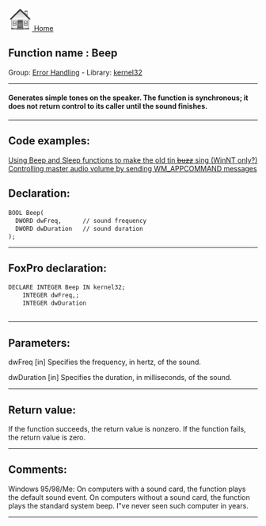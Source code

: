 [<img src="../../images/home.png"> Home ](https://github.com/VFPX/Win32API)  

## Function name : Beep
Group: [Error Handling](../../functions_group.md#Error_Handling)  -  Library: [kernel32](../../../libraries.md#kernel32)  
***  


#### Generates simple tones on the speaker. The function is synchronous; it does not return control to its caller until the sound finishes.
***  


## Code examples:
[Using Beep and Sleep functions to make the old tin <s>buzz</s> sing (WinNT only?)](../../samples/sample_240.md)  
[Controlling master audio volume by sending WM_APPCOMMAND messages](../../samples/sample_592.md)  

## Declaration:
```foxpro  
BOOL Beep(
  DWORD dwFreq,      // sound frequency
  DWORD dwDuration   // sound duration
);  
```  
***  


## FoxPro declaration:
```foxpro  
DECLARE INTEGER Beep IN kernel32;
	INTEGER dwFreq,;
	INTEGER dwDuration
  
```  
***  


## Parameters:
dwFreq 
[in] Specifies the frequency, in hertz, of the sound. 

dwDuration 
[in] Specifies the duration, in milliseconds, of the sound.   
***  


## Return value:
If the function succeeds, the return value is nonzero. If the function fails, the return value is zero.  
***  


## Comments:
Windows 95/98/Me: On computers with a sound card, the function plays the default sound event. On computers without a sound card, the function plays the standard system beep. I"ve never seen such computer in years.  
  
***  

